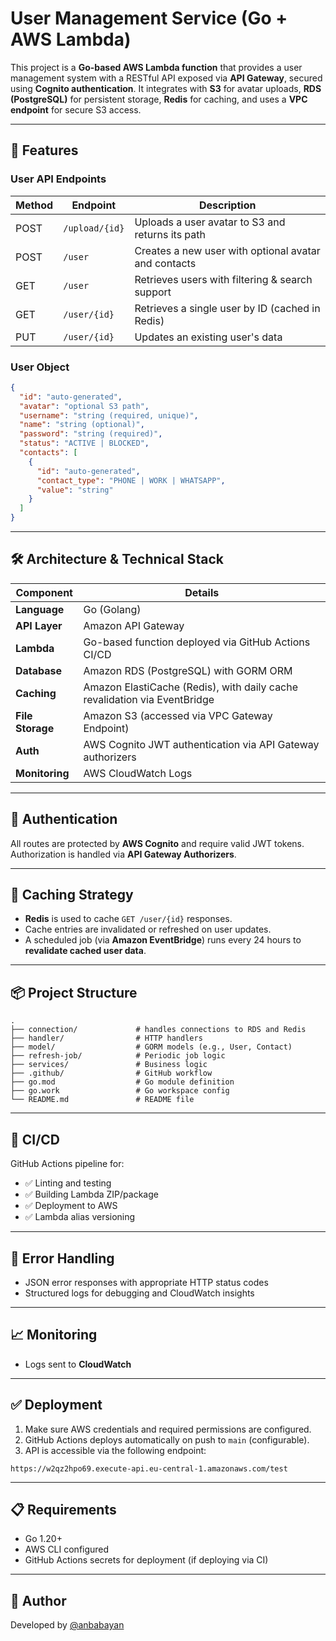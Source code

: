 # User Management Service (Go + AWS Lambda)

This project is a **Go-based AWS Lambda function** that provides a user management system with a RESTful API exposed via **API Gateway**, secured using **Cognito authentication**. It integrates with **S3** for avatar uploads, **RDS (PostgreSQL)** for persistent storage, **Redis** for caching, and uses a **VPC endpoint** for secure S3 access.

---

## 🚀 Features

### User API Endpoints

| Method | Endpoint       | Description                                  |
|--------|----------------|----------------------------------------------|
| POST   | `/upload/{id}` | Uploads a user avatar to S3 and returns its path |
| POST   | `/user`        | Creates a new user with optional avatar and contacts |
| GET    | `/user`        | Retrieves users with filtering & search support |
| GET    | `/user/{id}`   | Retrieves a single user by ID (cached in Redis) |
| PUT    | `/user/{id}`   | Updates an existing user's data              |

### User Object

```json
{
  "id": "auto-generated",
  "avatar": "optional S3 path",
  "username": "string (required, unique)",
  "name": "string (optional)",
  "password": "string (required)",
  "status": "ACTIVE | BLOCKED",
  "contacts": [
    {
      "id": "auto-generated",
      "contact_type": "PHONE | WORK | WHATSAPP",
      "value": "string"
    }
  ]
}
```

---

## 🛠️ Architecture & Technical Stack

| Component      | Details                                                     |
|----------------|-------------------------------------------------------------|
| **Language**   | Go (Golang)                                                 |
| **API Layer**  | Amazon API Gateway                                          |
| **Lambda**     | Go-based function deployed via GitHub Actions CI/CD         |
| **Database**   | Amazon RDS (PostgreSQL) with GORM ORM                       |
| **Caching**    | Amazon ElastiCache (Redis), with daily cache revalidation via EventBridge |
| **File Storage** | Amazon S3 (accessed via VPC Gateway Endpoint)               |
| **Auth**       | AWS Cognito JWT authentication via API Gateway authorizers  |
| **Monitoring** | AWS CloudWatch Logs                                         |

---

## 🔐 Authentication

All routes are protected by **AWS Cognito** and require valid JWT tokens. Authorization is handled via **API Gateway Authorizers**.

---

## 🧠 Caching Strategy

- **Redis** is used to cache `GET /user/{id}` responses.
- Cache entries are invalidated or refreshed on user updates.
- A scheduled job (via **Amazon EventBridge**) runs every 24 hours to **revalidate cached user data**.

---

## 📦 Project Structure

```
.
├── connection/             # handles connections to RDS and Redis
├── handler/                # HTTP handlers
├── model/                  # GORM models (e.g., User, Contact)
├── refresh-job/            # Periodic job logic
├── services/               # Business logic
├── .github/                # GitHub workflow
├── go.mod                  # Go module definition
├── go.work                 # Go workspace config
└── README.md               # README file
```

---

## 🚧 CI/CD

GitHub Actions pipeline for:

- ✅ Linting and testing
- ✅ Building Lambda ZIP/package
- ✅ Deployment to AWS
- ✅ Lambda alias versioning

---

## 🐞 Error Handling

- JSON error responses with appropriate HTTP status codes
- Structured logs for debugging and CloudWatch insights

---

## 📈 Monitoring

- Logs sent to **CloudWatch**

---

## ✅ Deployment

1. Make sure AWS credentials and required permissions are configured.
2. GitHub Actions deploys automatically on push to `main` (configurable).
3. API is accessible via the following endpoint:

```
https://w2qz2hpo69.execute-api.eu-central-1.amazonaws.com/test
```

---

## 📋 Requirements

- Go 1.20+
- AWS CLI configured
- GitHub Actions secrets for deployment (if deploying via CI)

---


## 👤 Author

Developed by [@anbabayan](https://github.com/anbabayan)
